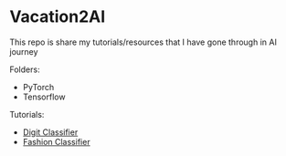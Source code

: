 # Vacation2AI
This repo is share my tutorials/resources that I have gone through in AI journey

Folders:
* PyTorch
* Tensorflow

Tutorials:
* [Digit Classifier](./tensorflow/Tensorflow_Digit_Classifier.ipynb)
* [Fashion Classifier](./pytorch/PyTorch_Fashion_Classifier.ipynb)

